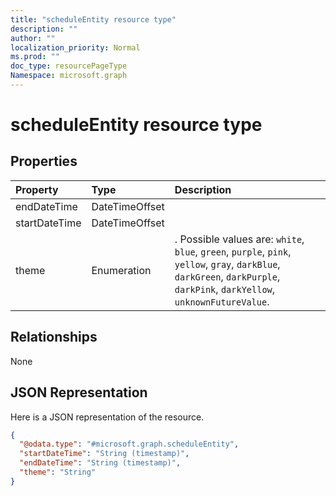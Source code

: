 ```yaml
---
title: "scheduleEntity resource type"
description: ""
author: ""
localization_priority: Normal
ms.prod: ""
doc_type: resourcePageType
Namespace: microsoft.graph
---
```



# scheduleEntity resource type



## Properties
|Property|Type|Description|
|:---|:---|:---|
|endDateTime|DateTimeOffset||
|startDateTime|DateTimeOffset||
|theme|Enumeration|. Possible values are: `white`, `blue`, `green`, `purple`, `pink`, `yellow`, `gray`, `darkBlue`, `darkGreen`, `darkPurple`, `darkPink`, `darkYellow`, `unknownFutureValue`.|

## Relationships
None

## JSON Representation
Here is a JSON representation of the resource.
<!-- {
  "blockType": "resource",
  "@odata.type": "microsoft.graph.scheduleEntity"
}
-->
``` json
{
  "@odata.type": "#microsoft.graph.scheduleEntity",
  "startDateTime": "String (timestamp)",
  "endDateTime": "String (timestamp)",
  "theme": "String"
}
```


